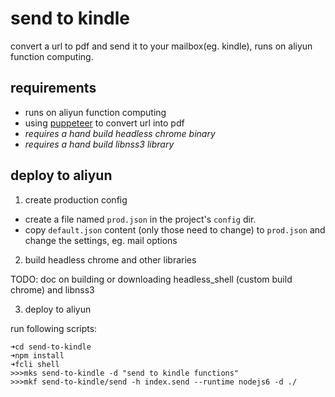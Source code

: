 # send to kindle

convert a url to pdf and send it to your mailbox(eg. kindle), runs on aliyun function computing.

## requirements
- runs on aliyun function computing
- using [puppeteer](https://github.com/GoogleChrome/puppeteer) to convert url into pdf
- *requires a hand build headless chrome binary*
- *requires a hand build libnss3 library*

## deploy to aliyun

1. create production config

  - create a file named `prod.json` in the project's `config` dir.
  - copy `default.json` content (only those need to change) to `prod.json` and change the settings, eg. mail options

2. build headless chrome and other libraries

  TODO: doc on building or downloading headless_shell (custom build chrome) and libnss3

3. deploy to aliyun

  run following scripts:
  ```shell
  ➜cd send-to-kindle
  ➜npm install
  ➜fcli shell
  >>>mks send-to-kindle -d "send to kindle functions"
  >>>mkf send-to-kindle/send -h index.send --runtime nodejs6 -d ./
  ```
